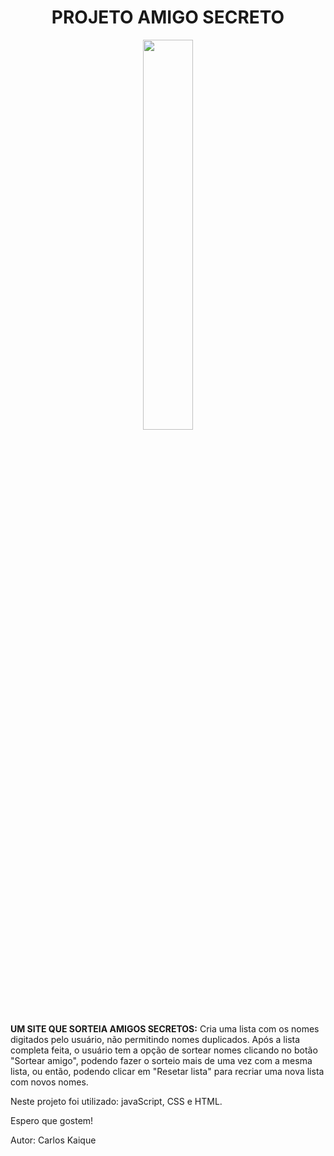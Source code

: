 <h1 align= center> PROJETO AMIGO SECRETO </h1>


 <div align= center>
  <IMG  
  width= 40%;
  heigth= 10%;
  src="https://i0.wp.com/blog.pratafina.com.br/wp-content/uploads/2023/04/a1c98-capa.jpg?fit=1024%2C518&ssl=1" >
 </div>

 <p>
  <strong __ >  UM SITE QUE SORTEIA  AMIGOS SECRETOS:</strong>
  Cria uma lista com os nomes digitados pelo usuário, não permitindo nomes duplicados. Após a lista completa feita, o usuário tem a opção de sortear nomes
  clicando no botão "Sortear amigo", podendo fazer o sorteio mais de uma vez com a mesma lista, ou então, podendo clicar em "Resetar lista" para recriar uma nova lista com novos nomes.
 </p>

 <p>  Neste projeto foi utilizado: javaScript, CSS e HTML.</p>
 <p> Espero  que gostem!</p>
 <p> Autor: Carlos Kaique</p>
  
   
 
  
